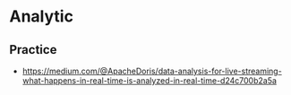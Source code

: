 # Analytic

## Practice

* https://medium.com/@ApacheDoris/data-analysis-for-live-streaming-what-happens-in-real-time-is-analyzed-in-real-time-d24c700b2a5a

